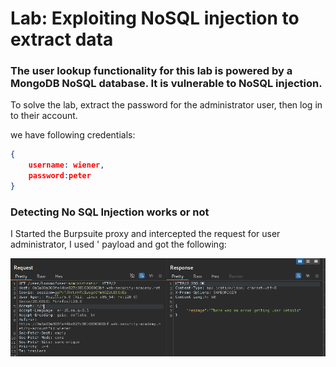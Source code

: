 # Lab: Exploiting NoSQL injection to extract data
###  The user lookup functionality for this lab is powered by a MongoDB NoSQL database. It is vulnerable to NoSQL injection.

To solve the lab, extract the password for the administrator user, then log in to their account.

we have following credentials: 
```json
{   
    username: wiener,
    password:peter
}
```

### Detecting No SQL Injection works or not
I Started the Burpsuite proxy and intercepted the request for user administrator, I used ' payload and got the following:

![detecting No SQL Injection](../screenshots/detect.png)
